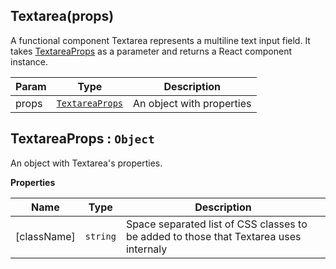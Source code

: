 <a name="Textarea"></a>

## Textarea(props)
A functional component Textarea represents a multiline text input field. It takes [TextareaProps](#TextareaProps) as a parameter and returns a React component instance.


| Param | Type | Description |
| --- | --- | --- |
| props | [<code>TextareaProps</code>](#TextareaProps) | An object with properties |

<a name="TextareaProps"></a>

## TextareaProps : <code>Object</code>
An object with Textarea's properties.

**Properties**

| Name | Type | Description |
| --- | --- | --- |
| [className] | <code>string</code> | Space separated list of CSS classes to be added to those that Textarea uses internaly |

